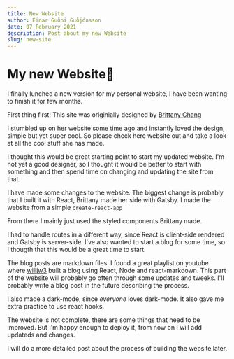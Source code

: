 ```yaml
---
title: New Website 
author: Einar Guðni Guðjónsson
date: 07 February 2021
description: Post about my new Website
slug: new-site
---
```


# My new Website🥳

I finally lunched a new version for my personal website, I have been wanting to finish it for few months.

First thing first!
This site was originially designed by <a href="https://github.com/bchiang7">Brittany Chang</a>

I stumbled up on her website some time ago and instantly loved the design, simple but yet super cool.
So please check here website out and take a look at all the cool stuff she has made.

I thought this would be great starting point to start my updated website. I'm not yet a good designer, so I thought it would be better to start with something and then spend time on changing and updating the site from that. 

I have made some changes to the website.
The biggest change is probably that I built it with React, Brittany made her side with Gatsby. I made the website from a simple  <code>create-react-app</code>

From there I mainly just used the styled components Brittany made.

I had to handle routes in a different way, since React is client-side rendered and Gatsby is server-side.
I've also wanted to start a blog for some time, so I thougth that this would be a great time to start.

The blog posts are markdown files. I found a great playlist on youtube where <a href="https://www.youtube.com/watch?v=gT1v33oA1gI&list=PLASldBPN_pkBfRXOkBOaeCJYzCnISw5-Z&ab_channel=willjw3">willjw3</a> built a blog using React, Node and react-markdown. This part of the website will probably go often through some updates and tweeks. I'll probably write a blog post in the future describing the process. 

I also made a dark-mode, since <i>everyone</i> loves dark-mode. It also gave me extra practice to use react hooks.

The website is not complete, there are some things that need to be improved. But I'm happy enough to deploy it, from now on I will add updateds and changes.

I will do a more detailed post about the process of building the website later.